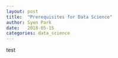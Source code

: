 ```yaml
---
layout: post
title:  "Prerequisites for Data Science"
author: Syen Park
date:   2018-05-15
categories: data_science
---
```


test
